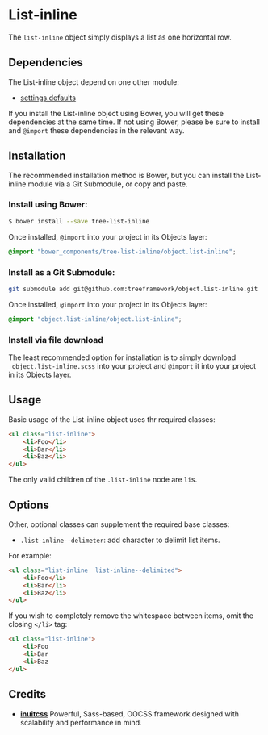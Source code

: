 # List-inline

The `list-inline` object simply displays a list as one horizontal row.

## Dependencies

The List-inline object depend on one other module:

* [settings.defaults](https://github.com/treeframework/settings.defaults)

If you install the List-inline object using Bower, you will get these
dependencies at the same time. If not using Bower, please be sure to install and
`@import` these dependencies in the relevant way.

## Installation

The recommended installation method is Bower, but you can install the
List-inline module via a Git Submodule, or copy and paste.

### Install using Bower:

```sh
$ bower install --save tree-list-inline
```

Once installed, `@import` into your project in its Objects layer:

```scss
@import "bower_components/tree-list-inline/object.list-inline";
```

### Install as a Git Submodule:

```sh
git submodule add git@github.com:treeframework/object.list-inline.git
```

Once installed, `@import` into your project in its Objects layer:

```scss
@import "object.list-inline/object.list-inline";
```

### Install via file download

The least recommended option for installation is to simply download
`_object.list-inline.scss` into your project and `@import` it into your project
in its Objects layer.

## Usage

Basic usage of the List-inline object uses thr required classes:

```html
<ul class="list-inline">
    <li>Foo</li>
    <li>Bar</li>
    <li>Baz</li>
</ul>
```

The only valid children of the `.list-inline` node are `li`s.

## Options

Other, optional classes can supplement the required base classes:

* `.list-inline--delimeter`: add character to delimit list items.

For example:

```html
<ul class="list-inline  list-inline--delimited">
    <li>Foo</li>
    <li>Bar</li>
    <li>Baz</li>
</ul>
```

If you wish to completely remove the whitespace between items, omit the closing
`</li>` tag:

```html
<ul class="list-inline">
    <li>Foo
    <li>Bar
    <li>Baz
</ul>
```

## Credits

* **[inuitcss](https://github.com/inuitcss)** Powerful, Sass-based, OOCSS
framework designed with scalability and performance in mind.
